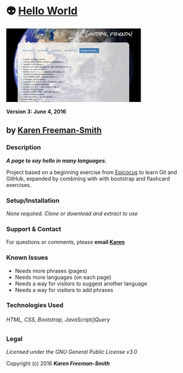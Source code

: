 # :alien: [Hello World](http://karenfreemansmith.github.io/hello-world)
![project screenshot](/img/screenshot.jpg)

__Version 3: June 4, 2016__

## by [Karen Freeman-Smith](http://karenfreemansmith.github.io)

### Description
__*A page to say hello in many languages.*__

Project based on a beginning exercise from [Epicocus](http://epicodus.com) to learn Git and GitHub, expanded by combining with with bootstrap and flashcard exercises.

### Setup/Installation
*None required. Clone or download and extract to use*

### Support & Contact
For questions or comments, please __email [Karen](karenfreemansmith@gmail.com)__

### Known Issues
* Needs more phrases (pages)
* Needs more languages (on each page)
* Needs a way for visitors to suggest another language
* Needs a way for visitors to add phrases

### Technologies Used
###### HTML, CSS, Bootstrap, JavaScript/jQuery

### Legal
*Licensed under the GNU General Public License v3.0*

Copyright (c) 2016 **_Karen Freeman-Smith_**
